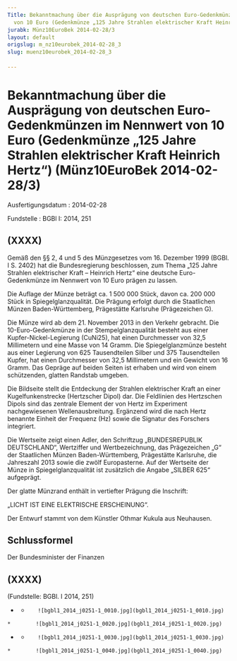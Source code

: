 ```yaml
---
Title: Bekanntmachung über die Ausprägung von deutschen Euro-Gedenkmünzen im Nennwert
  von 10 Euro (Gedenkmünze „125 Jahre Strahlen elektrischer Kraft Heinrich Hertz“)
jurabk: Münz10EuroBek 2014-02-28/3
layout: default
origslug: m_nz10eurobek_2014-02-28_3
slug: muenz10eurobek_2014-02-28_3

---
```


# Bekanntmachung über die Ausprägung von deutschen Euro-Gedenkmünzen im Nennwert von 10 Euro (Gedenkmünze „125 Jahre Strahlen elektrischer Kraft Heinrich Hertz“) (Münz10EuroBek 2014-02-28/3)

Ausfertigungsdatum
:   2014-02-28

Fundstelle
:   BGBl I: 2014, 251


## (XXXX)

Gemäß den §§ 2, 4 und 5 des Münzgesetzes vom 16. Dezember 1999 (BGBl.
I S. 2402) hat die Bundesregierung beschlossen, zum Thema „125 Jahre
Strahlen elektrischer Kraft – Heinrich Hertz“ eine deutsche Euro-
Gedenkmünze im Nennwert von 10 Euro prägen zu lassen.

Die Auflage der Münze beträgt ca. 1 500 000 Stück, davon ca. 200 000
Stück in Spiegelglanzqualität. Die Prägung erfolgt durch die
Staatlichen Münzen Baden-Württemberg, Prägestätte Karlsruhe
(Prägezeichen G).

Die Münze wird ab dem 21. November 2013 in den Verkehr gebracht. Die
10-Euro-Gedenkmünze in der Stempelglanzqualität besteht aus einer
Kupfer-Nickel-Legierung (CuNi25), hat einen Durchmesser von 32,5
Millimetern und eine Masse von 14 Gramm. Die Spiegelglanzmünze besteht
aus einer Legierung von 625 Tausendteilen Silber und 375 Tausendteilen
Kupfer, hat einen Durchmesser von 32,5 Millimetern und ein Gewicht von
16 Gramm. Das Gepräge auf beiden Seiten ist erhaben und wird von einem
schützenden, glatten Randstab umgeben.

Die Bildseite stellt die Entdeckung der Strahlen elektrischer Kraft an
einer Kugelfunkenstrecke (Hertzscher Dipol) dar. Die Feldlinien des
Hertzschen Dipols sind das zentrale Element der von Hertz im
Experiment nachgewiesenen Wellenausbreitung. Ergänzend wird die nach
Hertz benannte Einheit der Frequenz (Hz) sowie die Signatur des
Forschers integriert.

Die Wertseite zeigt einen Adler, den Schriftzug „BUNDESREPUBLIK
DEUTSCHLAND“, Wertziffer und Wertbezeichnung, das Prägezeichen „G“ der
Staatlichen Münzen Baden-Württemberg, Prägestätte Karlsruhe, die
Jahreszahl 2013 sowie die zwölf Europasterne. Auf der Wertseite der
Münze in Spiegelglanzqualität ist zusätzlich die Angabe „SILBER 625“
aufgeprägt.

Der glatte Münzrand enthält in vertiefter Prägung die Inschrift:

„LICHT IST EINE ELEKTRISCHE ERSCHEINUNG“.

Der Entwurf stammt von dem Künstler Othmar Kukula aus Neuhausen.


## Schlussformel

Der Bundesminister der Finanzen


## (XXXX)

(Fundstelle: BGBl. I 2014, 251)


*    *        ![bgbl1_2014_j0251-1_0010.jpg](bgbl1_2014_j0251-1_0010.jpg)
    *        ![bgbl1_2014_j0251-1_0020.jpg](bgbl1_2014_j0251-1_0020.jpg)

*    *        ![bgbl1_2014_j0251-1_0030.jpg](bgbl1_2014_j0251-1_0030.jpg)
    *        ![bgbl1_2014_j0251-1_0040.jpg](bgbl1_2014_j0251-1_0040.jpg)


